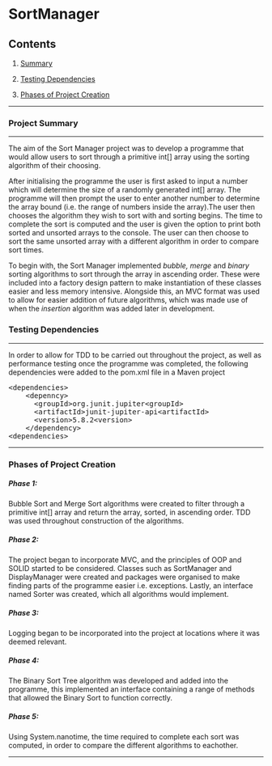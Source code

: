 # SortManager
## Contents
<ol>
<li><p><a href="https://github.com/hibjam/SortManager#project-summary" 
title="Summary">Summary</a></p>
<li><p><a href="https://github.com/hibjam/SortManager#testing-dependencies" 
title="Testing Dependencies">Testing Dependencies</a></p>
<li><p><a href="https://github.com/hibjam/SortManager#phases-of-project-creation" 
title="Phases">Phases of Project Creation</a></p></li>
</ol>
<hr />

### Project Summary
<hr />
<p> The aim of the Sort Manager project was to develop a programme that would
allow users to sort through a primitive int[] array using the sorting algorithm
of their choosing.
</p>
<p>After initialising the programme the user is first asked to input a number which 
will determine the size of a randomly generated int[] array. The programme will then prompt 
the user to enter another number to determine the array bound (i.e. the range of numbers inside 
the array).The user then chooses the algorithm they wish to sort with and sorting begins. The time 
to complete the sort is computed and the user is given the option to print both sorted and unsorted 
arrays to the console. The user can then choose to sort the same unsorted array with a different algorithm 
in order to compare sort times.
</p>
<p>To begin with, the Sort Manager implemented <em>bubble, merge</em> and <em> binary</em> sorting algorithms 
to sort through the array in ascending order. These were included into a factory design pattern to make instantiation 
of these classes easier and less memory intensive. Alongside this, an MVC format was used to allow for easier addition of future algorithms, which was
made use of when the <em>insertion</em> algorithm was added later in development.</p>

### Testing Dependencies 
<hr>
<p>In order to allow for TDD to be carried out throughout the project, as well as performance testing once the programme 
was completed, the following dependencies were added to the pom.xml file in a Maven project</p>
<pre>
&lt;dependencies>
    &lt;depenncy&gt;
      &lt;groupId>org.junit.jupiter&lt;groupId>
      &lt;artifactId>junit-jupiter-api&lt;artifactId>
      &lt;version>5.8.2&lt;version>
    &lt;/dependency>
&lt;dependencies>
</pre> 
<hr>

### Phases of Project Creation

##### Phase 1:
Bubble Sort and Merge Sort algorithms were created to filter through a primitive int[] array and return the array, sorted, 
in ascending order. TDD was used throughout construction of the algorithms.
##### Phase 2:
The project began to incorporate MVC, and the principles of OOP and SOLID started to be considered. Classes such as 
SortManager and DisplayManager were created and packages were organised to make finding parts of the programme easier i.e. 
exceptions. Lastly, an interface named Sorter was created, which all algorithms would implement. 
##### Phase 3:
Logging began to be incorporated into the project at locations where it was deemed relevant.
##### Phase 4:
The Binary Sort Tree algorithm was developed and added into the programme, this implemented an interface containing
a range of methods that allowed the Binary Sort to function correctly.
##### Phase 5:
Using System.nanotime, the time required to complete each sort was computed, in order to compare the different algorithms to eachother.
<hr>

